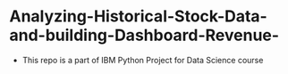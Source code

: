 # Analyzing-Historical-Stock-Data-and-building-Dashboard-Revenue-
- This repo is a part of IBM Python Project for Data Science course
